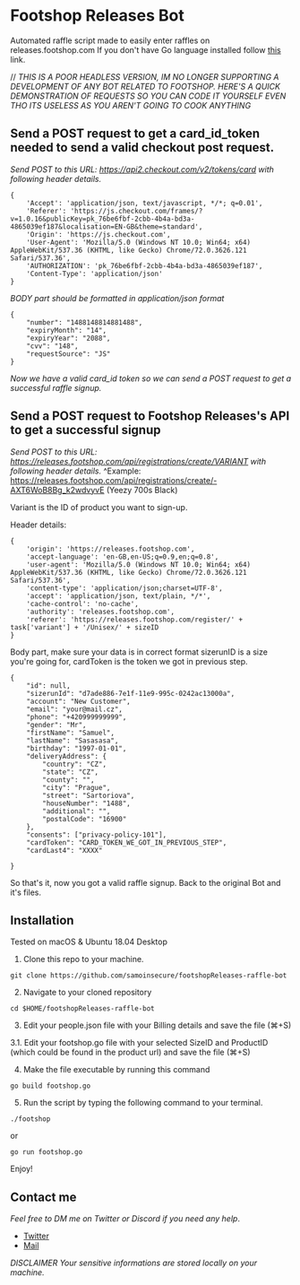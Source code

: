 # Footshop Releases Bot

Automated raffle script made to easily enter raffles on releases.footshop.com
If you don't have Go language installed follow [this](https://golang.org/doc/install) link.


// *THIS IS A POOR HEADLESS VERSION, IM NO LONGER SUPPORTING A DEVELOPMENT OF ANY BOT RELATED TO FOOTSHOP. HERE'S A QUICK DEMONSTRATION OF REQUESTS SO YOU CAN CODE IT YOURSELF EVEN THO ITS USELESS AS YOU AREN'T GOING TO COOK ANYTHING*


## Send a POST request to get a card_id_token needed to send a valid checkout post request.
*Send POST to this URL: *https://api2.checkout.com/v2/tokens/card* with following header details.*
```
{
	'Accept': 'application/json, text/javascript, */*; q=0.01',
	'Referer': 'https://js.checkout.com/frames/?v=1.0.16&publicKey=pk_76be6fbf-2cbb-4b4a-bd3a-4865039ef187&localisation=EN-GB&theme=standard',
	'Origin': 'https://js.checkout.com',
	'User-Agent': 'Mozilla/5.0 (Windows NT 10.0; Win64; x64) AppleWebKit/537.36 (KHTML, like Gecko) Chrome/72.0.3626.121 Safari/537.36',
	'AUTHORIZATION': 'pk_76be6fbf-2cbb-4b4a-bd3a-4865039ef187',
	'Content-Type': 'application/json'
}
```
*BODY part should be formatted in application/json format*
```
{
	"number": "1488148814881488",
	"expiryMonth": "14",
	"expiryYear": "2088",
	"cvv": "148",
	"requestSource": "JS"
}
```
*Now we have a valid card_id token so we can send a POST request to get a successful raffle signup.*

## Send a POST request to Footshop Releases's API to get a successful signup

*Send POST to this URL: *https://releases.footshop.com/api/registrations/create/VARIANT* with following header details.*
^Example: https://releases.footshop.com/api/registrations/create/-AXT6WoB8Bg_k2wdvyvE (Yeezy 700s Black)

Variant is the ID of product you want to sign-up.

Header details:
```
{
    'origin': 'https://releases.footshop.com',
    'accept-language': 'en-GB,en-US;q=0.9,en;q=0.8',
    'user-agent': 'Mozilla/5.0 (Windows NT 10.0; Win64; x64) AppleWebKit/537.36 (KHTML, like Gecko) Chrome/72.0.3626.121 Safari/537.36',
    'content-type': 'application/json;charset=UTF-8',
    'accept': 'application/json, text/plain, */*',
    'cache-control': 'no-cache',
    'authority': 'releases.footshop.com',
    'referer': 'https://releases.footshop.com/register/' + task['variant'] + '/Unisex/' + sizeID
}
```
Body part, make sure your data is in correct format
sizerunID is a size you're going for, cardToken is the token we got in previous step.
```
{
	"id": null,
	"sizerunId": "d7ade886-7e1f-11e9-995c-0242ac13000a",
	"account": "New Customer",
	"email": "your@mail.cz",
	"phone": "+420999999999",
	"gender": "Mr",
	"firstName": "Samuel",
	"lastName": "Sasasasa",
	"birthday": "1997-01-01",
	"deliveryAddress": {
		"country": "CZ",
		"state": "CZ",
		"county": "",
		"city": "Prague",
		"street": "Sartoriova",
		"houseNumber": "1488",
		"additional": "",
		"postalCode": "16900"
	},
	"consents": ["privacy-policy-101"],
	"cardToken": "CARD_TOKEN_WE_GOT_IN_PREVIOUS_STEP",
	"cardLast4": "XXXX"
	
}
```

So that's it, now you got a valid raffle signup. Back to the original Bot and it's files.

## Installation
Tested on macOS & Ubuntu 18.04 Desktop

1. Clone this repo to your machine.
```
git clone https://github.com/samoinsecure/footshopReleases-raffle-bot
```
2. Navigate to your cloned repository
```
cd $HOME/footshopReleases-raffle-bot
```
3. Edit your people.json file with your Billing details and save the file (⌘+S)

3.1. Edit your footshop.go file with your selected SizeID and ProductID (which could be found in the product url) and save the file (⌘+S)

4. Make the file executable by running this command
```
go build footshop.go
```
5. Run the script by typing the following command to your terminal.
```
./footshop
```
or
```
go run footshop.go
```
Enjoy!


## Contact me
*Feel free to DM me on Twitter or Discord if you need any help*.

* [Twitter](https://twitter.com/samoinsecure)
* [Mail](mailto:github@samuelmikula.com)

*DISCLAIMER*
*Your sensitive informations are stored locally on your machine.*

